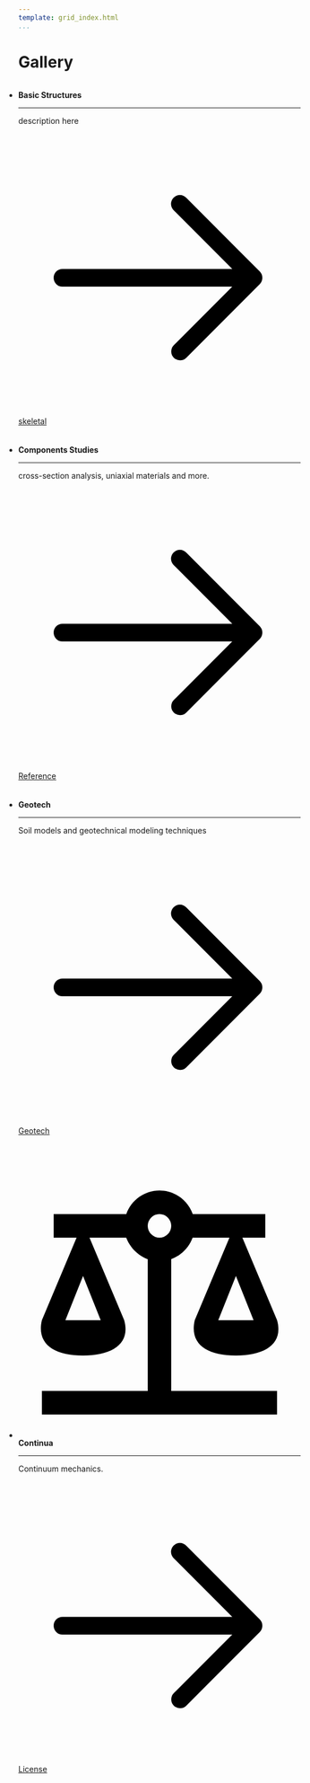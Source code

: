 ```yaml
---
template: grid_index.html
...
```


# Gallery

<style>
.grid.cards>:-webkit-any(ul,ol) {
  display: contents !important;
}
ul {
  list-style-type: disc;
  margin-block-start: 1em;
  margin-block-end: 1em;
  margin-inline-start: 0px;
  margin-inline-end: 0px;
  padding-inline-start: 40px;
}
.grid {
  grid-gap: .4rem;
  display: grid !important;
  grid-template-columns: repeat(auto-fit,minmax(16rem,1fr));
  margin: 1em 0;
}
.grid>.card {
  text-size-adjust: none;
  -webkit-font-smoothing: antialiased;
  font-feature-settings: "kern","liga";
  color: var(--md-typeset-color);
  font-family: var(--md-text-font-family);
  -webkit-print-color-adjust: exact;
  font-size: .8rem;
  line-height: 1.6;
  box-sizing: inherit;
  grid-gap: .4rem;
  display: grid;
  grid-template-columns: repeat(auto-fit,minmax(16rem,1fr));
  margin: 1em 0;
}
.li {
    text-size-adjust: none;
  --md-text-font: "Roboto";
  --md-code-font: "Roboto Mono";
  -webkit-font-smoothing: antialiased;
  --md-text-font-family: var(--md-text-font,_),-apple-system,BlinkMacSystemFont,Helvetica,Arial,sans-serif;
  --md-code-font-family: var(--md-code-font,_),SFMono-Regular,Consolas,Menlo,monospace;
  font-feature-settings: "kern","liga";
  color: var(--md-typeset-color);
  font-family: var(--md-text-font-family);
  --md-default-fg-color: rgba(0,0,0,.87);
  --md-default-fg-color--light: rgba(0,0,0,.54);
  --md-default-fg-color--lighter: rgba(0,0,0,.32);
  --md-default-fg-color--lightest: rgba(0,0,0,.07);
  --md-default-bg-color: #fff;
  --md-default-bg-color--light: hsla(0,0%,100%,.7);
  --md-default-bg-color--lighter: hsla(0,0%,100%,.3);
  --md-default-bg-color--lightest: hsla(0,0%,100%,.12);
  --md-shadow-z1: 0 0.2rem 0.5rem rgba(0,0,0,.05),0 0 0.05rem rgba(0,0,0,.1);
  --md-shadow-z2: 0 0.2rem 0.5rem rgba(0,0,0,.1),0 0 0.05rem rgba(0,0,0,.25);
  --md-shadow-z3: 0 0.2rem 0.5rem rgba(0,0,0,.2),0 0 0.05rem rgba(0,0,0,.35);
  --md-typeset-table-sort-icon: url('data:image/svg+xml;charset=utf-8,<svg xmlns="http://www.w3.org/2000/svg" viewBox="0 0 24 24"><path d="m18 21-4-4h3V7h-3l4-4 4 4h-3v10h3M2 19v-2h10v2M2 13v-2h7v2M2 7V5h4v2H2Z"/></svg>');
  --md-typeset-table-sort-icon--asc: url('data:image/svg+xml;charset=utf-8,<svg xmlns="http://www.w3.org/2000/svg" viewBox="0 0 24 24"><path d="M19 17h3l-4 4-4-4h3V3h2M2 17h10v2H2M6 5v2H2V5m0 6h7v2H2v-2Z"/></svg>');
  --md-typeset-table-sort-icon--desc: url('data:image/svg+xml;charset=utf-8,<svg xmlns="http://www.w3.org/2000/svg" viewBox="0 0 24 24"><path d="M19 7h3l-4-4-4 4h3v14h2M2 17h10v2H2M6 5v2H2V5m0 6h7v2H2v-2Z"/></svg>');
  --md-toc-icon: url('data:image/svg+xml;charset=utf-8,<svg xmlns="http://www.w3.org/2000/svg" viewBox="0 0 24 24"><path d="M3 9h14V7H3v2m0 4h14v-2H3v2m0 4h14v-2H3v2m16 0h2v-2h-2v2m0-10v2h2V7h-2m0 6h2v-2h-2v2Z"/></svg>');
  --md-search-result-icon: url('data:image/svg+xml;charset=utf-8,<svg xmlns="http://www.w3.org/2000/svg" viewBox="0 0 24 24"><path d="M14 2H6a2 2 0 0 0-2 2v16a2 2 0 0 0 2 2h7c-.41-.25-.8-.56-1.14-.9-.33-.33-.61-.7-.86-1.1H6V4h7v5h5v1.18c.71.16 1.39.43 2 .82V8l-6-6m6.31 16.9c1.33-2.11.69-4.9-1.4-6.22-2.11-1.33-4.91-.68-6.22 1.4-1.34 2.11-.69 4.89 1.4 6.22 1.46.93 3.32.93 4.79.02L22 23.39 23.39 22l-3.08-3.1m-3.81.1a2.5 2.5 0 0 1-2.5-2.5 2.5 2.5 0 0 1 2.5-2.5 2.5 2.5 0 0 1 2.5 2.5 2.5 2.5 0 0 1-2.5 2.5Z"/></svg>');
  --md-source-forks-icon: url('data:image/svg+xml;charset=utf-8,<svg xmlns="http://www.w3.org/2000/svg" viewBox="0 0 16 16"><path fill-rule="evenodd" d="M5 3.25a.75.75 0 1 1-1.5 0 .75.75 0 0 1 1.5 0zm0 2.122a2.25 2.25 0 1 0-1.5 0v.878A2.25 2.25 0 0 0 5.75 8.5h1.5v2.128a2.251 2.251 0 1 0 1.5 0V8.5h1.5a2.25 2.25 0 0 0 2.25-2.25v-.878a2.25 2.25 0 1 0-1.5 0v.878a.75.75 0 0 1-.75.75h-4.5A.75.75 0 0 1 5 6.25v-.878zm3.75 7.378a.75.75 0 1 1-1.5 0 .75.75 0 0 1 1.5 0zm3-8.75a.75.75 0 1 0 0-1.5.75.75 0 0 0 0 1.5z"/></svg>');
  --md-source-repositories-icon: url('data:image/svg+xml;charset=utf-8,<svg xmlns="http://www.w3.org/2000/svg" viewBox="0 0 16 16"><path fill-rule="evenodd" d="M2 2.5A2.5 2.5 0 0 1 4.5 0h8.75a.75.75 0 0 1 .75.75v12.5a.75.75 0 0 1-.75.75h-2.5a.75.75 0 1 1 0-1.5h1.75v-2h-8a1 1 0 0 0-.714 1.7.75.75 0 0 1-1.072 1.05A2.495 2.495 0 0 1 2 11.5v-9zm10.5-1V9h-8c-.356 0-.694.074-1 .208V2.5a1 1 0 0 1 1-1h8zM5 12.25v3.25a.25.25 0 0 0 .4.2l1.45-1.087a.25.25 0 0 1 .3 0L8.6 15.7a.25.25 0 0 0 .4-.2v-3.25a.25.25 0 0 0-.25-.25h-3.5a.25.25 0 0 0-.25.25z"/></svg>');
  --md-source-stars-icon: url('data:image/svg+xml;charset=utf-8,<svg xmlns="http://www.w3.org/2000/svg" viewBox="0 0 16 16"><path fill-rule="evenodd" d="M8 .25a.75.75 0 0 1 .673.418l1.882 3.815 4.21.612a.75.75 0 0 1 .416 1.279l-3.046 2.97.719 4.192a.75.75 0 0 1-1.088.791L8 12.347l-3.766 1.98a.75.75 0 0 1-1.088-.79l.72-4.194L.818 6.374a.75.75 0 0 1 .416-1.28l4.21-.611L7.327.668A.75.75 0 0 1 8 .25zm0 2.445L6.615 5.5a.75.75 0 0 1-.564.41l-3.097.45 2.24 2.184a.75.75 0 0 1 .216.664l-.528 3.084 2.769-1.456a.75.75 0 0 1 .698 0l2.77 1.456-.53-3.084a.75.75 0 0 1 .216-.664l2.24-2.183-3.096-.45a.75.75 0 0 1-.564-.41L8 2.694v.001z"/></svg>');
  --md-source-version-icon: url('data:image/svg+xml;charset=utf-8,<svg xmlns="http://www.w3.org/2000/svg" viewBox="0 0 16 16"><path fill-rule="evenodd" d="M2.5 7.775V2.75a.25.25 0 0 1 .25-.25h5.025a.25.25 0 0 1 .177.073l6.25 6.25a.25.25 0 0 1 0 .354l-5.025 5.025a.25.25 0 0 1-.354 0l-6.25-6.25a.25.25 0 0 1-.073-.177zm-1.5 0V2.75C1 1.784 1.784 1 2.75 1h5.025c.464 0 .91.184 1.238.513l6.25 6.25a1.75 1.75 0 0 1 0 2.474l-5.026 5.026a1.75 1.75 0 0 1-2.474 0l-6.25-6.25A1.75 1.75 0 0 1 1 7.775zM6 5a1 1 0 1 0 0 2 1 1 0 0 0 0-2z"/></svg>');
  --md-tag-icon: url('data:image/svg+xml;charset=utf-8,<svg xmlns="http://www.w3.org/2000/svg" viewBox="0 0 24 24"><path d="m5.41 21 .71-4h-4l.35-2h4l1.06-6h-4l.35-2h4l.71-4h2l-.71 4h6l.71-4h2l-.71 4h4l-.35 2h-4l-1.06 6h4l-.35 2h-4l-.71 4h-2l.71-4h-6l-.71 4h-2M9.53 9l-1.06 6h6l1.06-6h-6Z"/></svg>');
  --md-tooltip-width: 20rem;
  --md-version-icon: url('data:image/svg+xml;charset=utf-8,<svg xmlns="http://www.w3.org/2000/svg" viewBox="0 0 320 512"><!--! Font Awesome Free 6.1.1 by @fontawesome - https://fontawesome.com License - https://fontawesome.com/license/free (Icons: CC BY 4.0, Fonts: SIL OFL 1.1, Code: MIT License) Copyright 2022 Fonticons, Inc.--><path d="m310.6 246.6-127.1 128c-7.1 6.3-15.3 9.4-23.5 9.4s-16.38-3.125-22.63-9.375l-127.1-128C.224 237.5-2.516 223.7 2.438 211.8S19.07 192 32 192h255.1c12.94 0 24.62 7.781 29.58 19.75s3.12 25.75-6.08 34.85z"/></svg>');
  --md-footnotes-icon: url('data:image/svg+xml;charset=utf-8,<svg xmlns="http://www.w3.org/2000/svg" viewBox="0 0 24 24"><path d="M19 7v4H5.83l3.58-3.59L8 6l-6 6 6 6 1.41-1.42L5.83 13H21V7h-2Z"/></svg>');
  --md-details-icon: url('data:image/svg+xml;charset=utf-8,<svg xmlns="http://www.w3.org/2000/svg" viewBox="0 0 24 24"><path d="M8.59 16.58 13.17 12 8.59 7.41 10 6l6 6-6 6-1.41-1.42Z"/></svg>');
  --md-tasklist-icon: url('data:image/svg+xml;charset=utf-8,<svg xmlns="http://www.w3.org/2000/svg" viewBox="0 0 24 24"><path fill-rule="evenodd" d="M1 12C1 5.925 5.925 1 12 1s11 4.925 11 11-4.925 11-11 11S1 18.075 1 12zm16.28-2.72a.75.75 0 0 0-1.06-1.06l-5.97 5.97-2.47-2.47a.75.75 0 0 0-1.06 1.06l3 3a.75.75 0 0 0 1.06 0l6.5-6.5z"/></svg>');
  --md-tasklist-icon--checked: url('data:image/svg+xml;charset=utf-8,<svg xmlns="http://www.w3.org/2000/svg" viewBox="0 0 24 24"><path fill-rule="evenodd" d="M1 12C1 5.925 5.925 1 12 1s11 4.925 11 11-4.925 11-11 11S1 18.075 1 12zm16.28-2.72a.75.75 0 0 0-1.06-1.06l-5.97 5.97-2.47-2.47a.75.75 0 0 0-1.06 1.06l3 3a.75.75 0 0 0 1.06 0l6.5-6.5z"/></svg>');
  --md-accent-fg-color: #526cfe;
  --md-accent-fg-color--transparent: rgba(82,108,254,.1);
  --md-accent-bg-color: #fff;
  --md-accent-bg-color--light: hsla(0,0%,100%,.7);
  --md-primary-fg-color: #4051b5;
  --md-primary-fg-color--light: #5d6cc0;
  --md-primary-fg-color--dark: #303fa1;
  --md-primary-bg-color: #fff;
  --md-primary-bg-color--light: hsla(0,0%,100%,.7);
  --md-code-fg-color: #36464e;
  --md-code-bg-color: #f5f5f5;
  --md-code-hl-color: rgba(255,255,0,.5);
  --md-code-hl-number-color: #d52a2a;
  --md-code-hl-special-color: #db1457;
  --md-code-hl-function-color: #a846b9;
  --md-code-hl-constant-color: #6e59d9;
  --md-code-hl-keyword-color: #3f6ec6;
  --md-code-hl-string-color: #1c7d4d;
  --md-code-hl-name-color: var(--md-code-fg-color);
  --md-code-hl-operator-color: var(--md-default-fg-color--light);
  --md-code-hl-punctuation-color: var(--md-default-fg-color--light);
  --md-code-hl-comment-color: var(--md-default-fg-color--light);
  --md-code-hl-generic-color: var(--md-default-fg-color--light);
  --md-code-hl-variable-color: var(--md-default-fg-color--light);
  --md-typeset-color: var(--md-default-fg-color);
  --md-typeset-a-color: var(--md-primary-fg-color);
  --md-typeset-mark-color: rgba(255,255,0,.5);
  --md-typeset-del-color: rgba(245,80,61,.15);
  --md-typeset-ins-color: rgba(11,213,112,.15);
  --md-typeset-kbd-color: #fafafa;
  --md-typeset-kbd-accent-color: #fff;
  --md-typeset-kbd-border-color: #b8b8b8;
  --md-typeset-table-color: rgba(0,0,0,.12);
  --md-admonition-fg-color: var(--md-default-fg-color);
  --md-admonition-bg-color: var(--md-default-bg-color);
  --md-footer-fg-color: #fff;
  --md-footer-fg-color--light: hsla(0,0%,100%,.7);
  --md-footer-fg-color--lighter: hsla(0,0%,100%,.3);
  --md-footer-bg-color: rgba(0,0,0,.87);
  --md-footer-bg-color--dark: rgba(0,0,0,.32);
  --md-mermaid-font-family: var(--md-text-font-family),sans-serif;
  --md-mermaid-edge-color: var(--md-code-fg-color);
  --md-mermaid-node-bg-color: var(--md-accent-fg-color--transparent);
  --md-mermaid-node-fg-color: var(--md-accent-fg-color);
  --md-mermaid-label-bg-color: var(--md-default-bg-color);
  --md-mermaid-label-fg-color: var(--md-code-fg-color);
  -webkit-print-color-adjust: exact;
  font-size: .8rem;
  line-height: 1.6;
  list-style-type: disc;
  box-sizing: inherit;
  border: .05rem solid var(--md-default-fg-color--lightest);
  border-radius: .1rem;
  display: block;
  margin: 0;
  padding: .8rem;
  transition: border .25s,box-shadow .25s;
}
</style>





<div class="grid cards"><ul>
<li> <p><span class="twemoji lg middle">
</span> <strong>Basic Structures</strong></p> <hr> 
<p>description here</p> <p>
<a href="skeletal"><span class="twemoji"><svg xmlns="http://www.w3.org/2000/svg" viewBox="0 0 24 24"><path fill-rule="evenodd" d="M13.22 19.03a.75.75 0 0 0 1.06 0l6.25-6.25a.75.75 0 0 0 0-1.06l-6.25-6.25a.75.75 0 1 0-1.06 1.06l4.97 4.97H3.75a.75.75 0 0 0 0 1.5h14.44l-4.97 4.97a.75.75 0 0 0 0 1.06z"></path></svg>
</span> skeletal</a></p>
</li> 

<li><p><span class="twemoji lg middle">
<!--
  <svg xmlns="http://www.w3.org/2000/svg" viewBox="0 0 640 512">
-->
  <!-- Font Awesome Free 6.1.1 by @fontawesome - https://fontawesome.com License - https://fontawesome.com/license/free (Icons: CC BY 4.0, Fonts: SIL OFL 1.1, Code: MIT License) Copyright 2022 Fonticons, Inc.-->
<!--
  <path d="M593.8 59.1H46.2C20.7 59.1 0 79.8 0 105.2v301.5c0 25.5 20.7 46.2 46.2 46.2h547.7c25.5 0 46.2-20.7 46.1-46.1V105.2c0-25.4-20.7-46.1-46.2-46.1zM338.5 360.6H277v-120l-61.5 76.9-61.5-76.9v120H92.3V151.4h61.5l61.5 76.9 61.5-76.9h61.5v209.2zm135.3 3.1L381.5 256H443V151.4h61.5V256H566z"></path></svg>
-->
</span>
<strong>Components Studies</strong></p> <hr>
<p>cross-section analysis, uniaxial materials and more.</p> <p><a href="components/"><span class="twemoji">
<svg xmlns="http://www.w3.org/2000/svg" viewBox="0 0 24 24"><path fill-rule="evenodd" d="M13.22 19.03a.75.75 0 0 0 1.06 0l6.25-6.25a.75.75 0 0 0 0-1.06l-6.25-6.25a.75.75 0 1 0-1.06 1.06l4.97 4.97H3.75a.75.75 0 0 0 0 1.5h14.44l-4.97 4.97a.75.75 0 0 0 0 1.06z"></path></svg>
</span> Reference</a></p> 
</li> 

<li> <p>
<!--
<span class="twemoji lg middle"><svg xmlns="http://www.w3.org/2000/svg" viewBox="0 0 24 24"><path d="M17 8h3v12h1v1h-4v-1h1v-3h-4l-1.5 3H14v1h-4v-1h1l6-12m1 1-3.5 7H18V9M5 3h5c1.11 0 2 .89 2 2v11H9v-5H6v5H3V5c0-1.11.89-2 2-2m1 2v4h3V5H6Z"></path></svg></span> 
-->
<strong>Geotech</strong></p> <hr> <p>Soil models and geotechnical modeling techniques</p> <p><a href="geotech/">
<span class="twemoji"><svg xmlns="http://www.w3.org/2000/svg" viewBox="0 0 24 24"><path fill-rule="evenodd" d="M13.22 19.03a.75.75 0 0 0 1.06 0l6.25-6.25a.75.75 0 0 0 0-1.06l-6.25-6.25a.75.75 0 1 0-1.06 1.06l4.97 4.97H3.75a.75.75 0 0 0 0 1.5h14.44l-4.97 4.97a.75.75 0 0 0 0 1.06z"></path></svg>
</span> Geotech</a></p> 
</li> 

<li> 
<p><span class="twemoji lg middle"><svg xmlns="http://www.w3.org/2000/svg" viewBox="0 0 24 24"><path d="M12 3c-1.27 0-2.4.8-2.82 2H3v2h1.95L2 14c-.47 2 1 3 3.5 3s4.06-1 3.5-3L6.05 7h3.12c.33.85.98 1.5 1.83 1.83V20H2v2h20v-2h-9V8.82c.85-.32 1.5-.97 1.82-1.82h3.13L15 14c-.47 2 1 3 3.5 3s4.06-1 3.5-3l-2.95-7H21V5h-6.17C14.4 3.8 13.27 3 12 3m0 2a1 1 0 0 1 1 1 1 1 0 0 1-1 1 1 1 0 0 1-1-1 1 1 0 0 1 1-1m-6.5 5.25L7 14H4l1.5-3.75m13 0L20 14h-3l1.5-3.75Z"></path></svg></span>
<strong>Continua</strong></p> <hr> 
<p>Continuum mechanics.
<p><a href="../../license/"><span class="twemoji"><svg xmlns="http://www.w3.org/2000/svg" viewBox="0 0 24 24"><path fill-rule="evenodd" d="M13.22 19.03a.75.75 0 0 0 1.06 0l6.25-6.25a.75.75 0 0 0 0-1.06l-6.25-6.25a.75.75 0 1 0-1.06 1.06l4.97 4.97H3.75a.75.75 0 0 0 0 1.5h14.44l-4.97 4.97a.75.75 0 0 0 0 1.06z"></path></svg>
</span> License</a></p> 
</li> 
</ul> </div>

